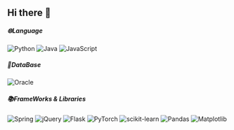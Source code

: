 ## Hi there 👋




<!--내용 부분-->


<h5>&#127760;Language </h5>

![Python](https://img.shields.io/badge/python-3670A0?style=for-the-badge&logo=python&logoColor=ffdd54) ![Java](https://img.shields.io/badge/java-%23ED8B00.svg?style=for-the-badge&logo=openjdk&logoColor=white) ![JavaScript](https://img.shields.io/badge/javascript-%23323330.svg?style=for-the-badge&logo=javascript&logoColor=%23F7DF1E) 

<h5>💽DataBase </h5>

![Oracle](https://img.shields.io/badge/Oracle-F80000?style=for-the-badge&logo=oracle&logoColor=white)

<h5>📚FrameWorks & Libraries</h5>

![Spring](https://img.shields.io/badge/spring-%236DB33F.svg?style=for-the-badge&logo=spring&logoColor=white) 
![jQuery](https://img.shields.io/badge/jquery-%230769AD.svg?style=for-the-badge&logo=jquery&logoColor=white) 
![Flask](https://img.shields.io/badge/flask-%23000.svg?style=for-the-badge&logo=flask&logoColor=white) 
![PyTorch](https://img.shields.io/badge/PyTorch-%23EE4C2C.svg?style=for-the-badge&logo=PyTorch&logoColor=white)
![scikit-learn](https://img.shields.io/badge/scikit--learn-%23F7931E.svg?style=for-the-badge&logo=scikit-learn&logoColor=white)
![Pandas](https://img.shields.io/badge/pandas-%23150458.svg?style=for-the-badge&logo=pandas&logoColor=white)
![Matplotlib](https://img.shields.io/badge/Matplotlib-%23ffffff.svg?style=for-the-badge&logo=Matplotlib&logoColor=black)

